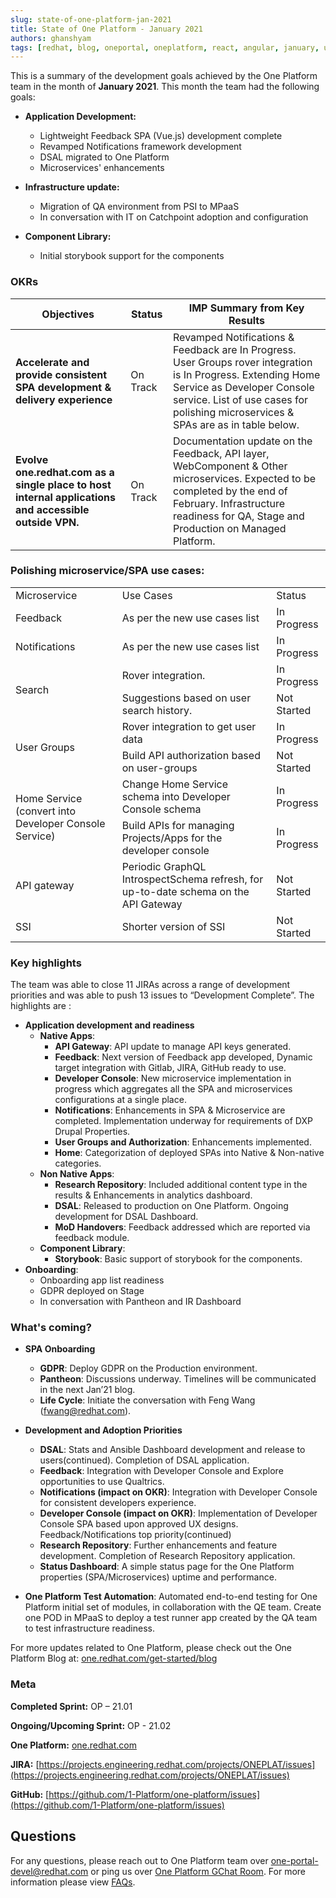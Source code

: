 ```yaml
---
slug: state-of-one-platform-jan-2021
title: State of One Platform - January 2021
authors: ghanshyam
tags: [redhat, blog, oneportal, oneplatform, react, angular, january, update]
---
```


This is a summary of the development goals achieved by the One Platform team in the month of **January 2021**. This month the team had the following goals:

<!--truncate-->

- **Application Development:**

  - Lightweight Feedback SPA (Vue.js) development complete
  - Revamped Notifications framework development
  - DSAL migrated to One Platform
  - Microservices' enhancements

- **Infrastructure update:**

  - Migration of QA environment from PSI to MPaaS
  - In conversation with IT on Catchpoint adoption and configuration

- **Component Library:**
  - Initial storybook support for the components

### OKRs

| Objectives                                                                                            | Status   | IMP Summary from Key Results                                                                                                                                                                                                      |
| ----------------------------------------------------------------------------------------------------- | -------- | --------------------------------------------------------------------------------------------------------------------------------------------------------------------------------------------------------------------------------- |
| **Accelerate and provide consistent SPA development & delivery experience**                           | On Track | Revamped Notifications & Feedback are In Progress. User Groups rover integration is In Progress. Extending Home Service as Developer Console service. List of use cases for polishing microservices & SPAs are as in table below. |
| **Evolve one.redhat.com as a single place to host internal applications and accessible outside VPN.** | On Track | Documentation update on the Feedback, API layer, WebComponent & Other microservices. Expected to be completed by the end of February. Infrastructure readiness for QA, Stage and Production on Managed Platform.                  |

### Polishing microservice/SPA use cases:

<table>
  <tr>
   <td>Microservice
   </td>
   <td>Use Cases
   </td>
   <td>Status
   </td>
  </tr>
  <tr>
   <td>Feedback
   </td>
   <td>As per the new use cases list
   </td>
   <td>In Progress
   </td>
  </tr>
  <tr>
   <td>Notifications
   </td>
   <td>As per the new use cases list
   </td>
   <td>In Progress
   </td>
  </tr>
  <tr>
   <td rowspan="2" >Search
   </td>
   <td>Rover integration.
   </td>
   <td>In Progress
   </td>
  </tr>
  <tr>
   <td>Suggestions based on user search history.
   </td>
   <td>Not Started
   </td>
  </tr>
  <tr>
   <td rowspan="2" >User Groups
   </td>
   <td>Rover integration to get user data
   </td>
   <td>In Progress
   </td>
  </tr>
  <tr>
   <td>Build API authorization based on user-groups
   </td>
   <td>Not Started
   </td>
  </tr>
  <tr>
   <td rowspan="2" >Home Service (convert into Developer Console Service)
   </td>
   <td>Change Home Service schema into Developer Console schema
   </td>
   <td>In Progress
   </td>
  </tr>
  <tr>
   <td>Build APIs for managing Projects/Apps for the developer console
   </td>
   <td>In Progress
   </td>
  </tr>
  <tr>
   <td>API gateway
   </td>
   <td>Periodic GraphQL IntrospectSchema refresh, for up-to-date schema on the API Gateway
   </td>
   <td>Not Started
   </td>
  </tr>
  <tr>
   <td>SSI
   </td>
   <td>Shorter version of SSI
   </td>
   <td>Not Started
   </td>
  </tr>
</table>

### Key highlights

The team was able to close 11 JIRAs across a range of development priorities and was able to push 13 issues to “Development Complete”. The highlights are :

- **Application development and readiness**
  - **Native Apps**:
    - **API Gateway**: API update to manage API keys generated.
    - **Feedback**: Next version of Feedback app developed, Dynamic target integration with Gitlab, JIRA, GitHub ready to use.
    - **Developer Console**: New microservice implementation in progress which aggregates all the SPA and microservices configurations at a single place.
    - **Notifications**: Enhancements in SPA & Microservice are completed. Implementation underway for requirements of DXP Drupal Properties.
    - **User Groups and Authorization**: Enhancements implemented.
    - **Home**: Categorization of deployed SPAs into Native & Non-native categories.
  - **Non Native Apps**:
    - **Research Repository**: Included additional content type in the results & Enhancements in analytics dashboard.
    - **DSAL**: Released to production on One Platform. Ongoing development for DSAL Dashboard.
    - **MoD Handovers**: Feedback addressed which are reported via feedback module.
  - **Component Library**:
    - **Storybook**: Basic support of storybook for the components.
- **Onboarding**:
  - Onboarding app list readiness
  - GDPR deployed on Stage
  - In conversation with Pantheon and IR Dashboard

### What's coming?

- **SPA Onboarding**

  - **GDPR**: Deploy GDPR on the Production environment.
  - **Pantheon**: Discussions underway. Timelines will be communicated in the next Jan’21 blog.
  - **Life Cycle**: Initiate the conversation with Feng Wang (fwang@redhat.com).

- **Development and Adoption Priorities**

  - **DSAL**: Stats and Ansible Dashboard development and release to users(continued). Completion of DSAL application.
  - **Feedback**: Integration with Developer Console and Explore opportunities to use Qualtrics.
  - **Notifications (impact on OKR)**: Integration with Developer Console for consistent developers experience.
  - **Developer Console (impact on OKR)**: Implementation of Developer Console SPA based upon approved UX designs. Feedback/Notifications top priority(continued)
  - **Research Repository**: Further enhancements and feature development. Completion of Research Repository application.
  - **Status Dashboard**: A simple status page for the One Platform properties (SPA/Microservices) uptime and performance.

- **One Platform Test Automation**: Automated end-to-end testing for One Platform initial set of modules, in collaboration with the QE team. Create one POD in MPaaS to deploy a test runner app created by the QA team to test infrastructure readiness.

For more updates related to One Platform, please check out the One Platform Blog at: [one.redhat.com/get-started/blog](https://one.redhat.com/get-started/blog/)

### Meta

**Completed Sprint:** OP – 21.01

**Ongoing/Upcoming Sprint:** OP - 21.02

**One Platform:** [one.redhat.com](https://one.redhat.com)

**JIRA:** [https://projects.engineering.redhat.com/projects/ONEPLAT/issues](https://projects.engineering.redhat.com/projects/ONEPLAT/issues)

**GitHub:** [https://github.com/1-Platform/one-platform/issues](https://github.com/1-Platform/one-platform/issues)

## Questions

For any questions, please reach out to One Platform team over [one-portal-devel@redhat.com](mailto:one-portal-devel@redhat.com) or ping us over [One Platform GChat Room](https://chat.google.com/room/AAAAF4M7oZE).
For more information please view [FAQs](/docs/faqs).
